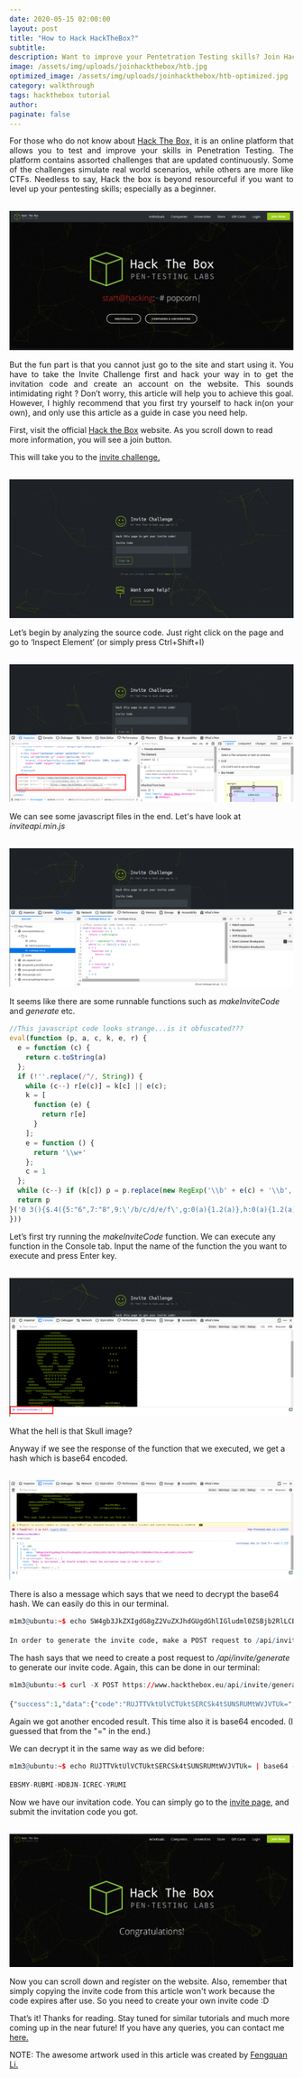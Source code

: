 ```yaml
---
date: 2020-05-15 02:00:00
layout: post
title: "How to Hack HackTheBox?"
subtitle:
description: Want to improve your Pentetration Testing skills? Join Hack The Box Today! 
image: /assets/img/uploads/joinhackthebox/htb.jpg
optimized_image: /assets/img/uploads/joinhackthebox/htb-optimized.jpg
category: walkthrough
tags: hackthebox tutorial
author:
paginate: false
---
```


<p align="justify">
For those who do not know about <a href="https://www.hackthebox.eu/">Hack The Box,</a> it is an online platform that allows you to test and improve your skills in Penetration Testing. The platform contains assorted challenges that are updated continuously. Some of the challenges simulate real world scenarios, while others are more like CTFs. Needless to say, Hack the box is beyond resourceful if you want to level up your pentesting skills; especially as a beginner. </p>

<center><br>
<img src="/assets/img/uploads/joinhackthebox/hackthebox.png">
</center>

<p align="justify">
But the fun part is that you cannot just go to the site and start using it. You have to take the Invite Challenge first and hack your way in to get the invitation code and create an account on the website. This sounds intimidating right ? Don’t worry, this article will help you to achieve this goal. However, I highly recommend that you first try yourself to hack in(on your own), and only use this article as a guide in case you need help. </p>

First, visit the official <a href="https://www.hackthebox.eu/">Hack the Box</a> website. As you scroll down to read more information, you will see a join button. 

This will take you to the <a href="https://www.hackthebox.eu/invite"> invite challenge.</a>

<center><br>
<img src="/assets/img/uploads/joinhackthebox/invitepage.png">
</center>

Let’s begin by analyzing the source code. Just right click on the page and go to ‘Inspect Element’ (or simply press Ctrl+Shift+I)

<center><br>
<img src="/assets/img/uploads/joinhackthebox/inspect.png">
</center>

We can see some javascript files in the end. Let's have look at <i>inviteapi.min.js</i>

<center><br>
<img src="/assets/img/uploads/joinhackthebox/inviteapi.png">
</center>

It seems like there are some runnable functions such as <i>makeInviteCode</i> and <i>generate</i> etc.

```js
//This javascript code looks strange...is it obfuscated???
eval(function (p, a, c, k, e, r) {
  e = function (c) {
    return c.toString(a)
  };
  if (!''.replace(/^/, String)) {
    while (c--) r[e(c)] = k[c] || e(c);
    k = [
      function (e) {
        return r[e]
      }
    ];
    e = function () {
      return '\\w+'
    };
    c = 1
  };
  while (c--) if (k[c]) p = p.replace(new RegExp('\\b' + e(c) + '\\b', 'g'), k[c]);
  return p
}('0 3(){$.4({5:"6",7:"8",9:\'/b/c/d/e/f\',g:0(a){1.2(a)},h:0(a){1.2(a)}})}', 18, 18, 'function|console|log|makeInviteCode|ajax|type|POST|dataType|json|url||api|invite|how|to|generate|success|error'.split('|'), 0, {
}))
```
Let’s first try running the <i>makeInviteCode</i> function. We can execute any function in the Console tab. Input the name of the function the you want to execute and press Enter key.

<center><br>
<img src="/assets/img/uploads/joinhackthebox/console.png">
</center>

What the hell is that Skull image?

Anyway if we see the response of the function that we executed, we get a hash which is base64 encoded.

<center><br>
<img src="/assets/img/uploads/joinhackthebox/response.png">
</center>

There is also a message which says that we need to decrypt the base64 hash. We can easily do this in our terminal.

```r
m1m3@ubuntu:~$ echo SW4gb3JkZXIgdG8gZ2VuZXJhdGUgdGhlIGludml0ZSBjb2RlLCBtYWtlIGEgUE9TVCByZXF1ZXN0IHRvIC9hcGkvaW52aXRlL2dlbmVyYXRl | base64 -d

In order to generate the invite code, make a POST request to /api/invite/generate
```

The hash says that we need to create a post request to <i>/api/invite/generate</i> to generate our invite code. Again, this can be done in our terminal:

```r
m1m3@ubuntu:~$ curl -X POST https://www.hackthebox.eu/api/invite/generate

{"success":1,"data":{"code":"RUJTTVktUlVCTUktSERCSk4tSUNSRUMtWVJVTUk=","format":"encoded"},"0":200}
```

Again we got another encoded result. This time also it is base64 encoded. (I guessed that from the "=" in the end.)

We can decrypt it in the same way as we did before:

```r
m1m3@ubuntu:~$ echo RUJTTVktUlVCTUktSERCSk4tSUNSRUMtWVJVTUk= | base64 -d

EBSMY-RUBMI-HDBJN-ICREC-YRUMI
```

Now we have our invitation code. You can simply go to the <a href="https://www.hackthebox.eu/invite">invite page,</a> and submit the invitation code you got.

<center><br>
<img src="/assets/img/uploads/joinhackthebox/congratulations.png">
</center>

Now you can scroll down and register on the website. Also, remember that simply copying the invite code from this article won't work because the code expires after use. So you need to create your own invite code :D

That’s it! Thanks for reading. Stay tuned for similar tutorials and much more coming up in the near future!
If you have any queries, you can contact me <a href="/contact">here.</a>

NOTE: The awesome artwork used in this article was created by <a href="https://dribbble.com/fengquan">Fengquan Li.</a>
